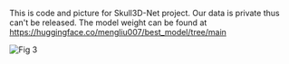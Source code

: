 This is code and picture for Skull3D-Net project.
Our data is private thus can't be released. 
The model weight can be found at https://huggingface.co/mengliu007/best_model/tree/main

![Fig 3](https://github.com/user-attachments/assets/189fdb0c-322d-4e87-8ccf-250e4232f237)

